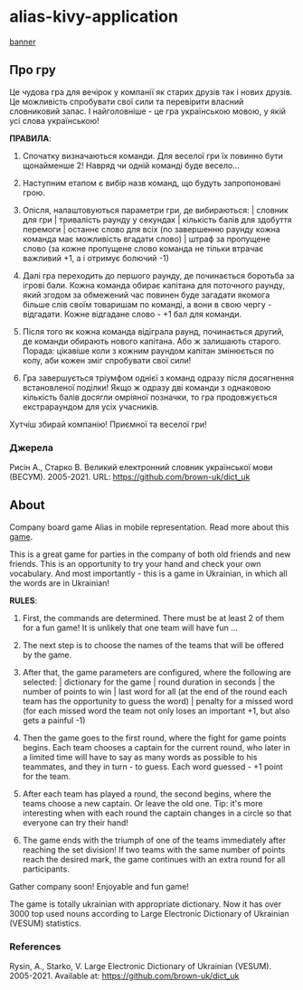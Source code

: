 # alias-kivy-application

[banner](./assets/imgs/banner.png)

## Про гру

Це чудова гра для вечірок у компанії як старих друзів так і нових друзів.
Це можливість спробувати свої сили та перевірити власний словниковий запас.
І найголовніше - це гра українською мовою, у якій усі слова українською!

**ПРАВИЛА**:

1. Спочатку визначаються команди. Для веселої гри їх повинно бути щонайменше 2! Навряд чи одній команді буде весело...

2. Наступним етапом є вибір назв команд, що будуть запропоновані грою.

3. Опісля, налаштовуються параметри гри, де вибираються:
| словник для гри
| тривалість раунду у секундах
| кількість балів для здобуття перемоги
| останнє слово для всіх (по завершенню раунду кожна команда має можливість вгадати слово)
| штраф за пропущене слово (за кожне пропущене слово команда не тільки втрачає важливий +1, а і отримує болючий -1)

4. Далі гра переходить до першого раунду, де починається боротьба за ігрові бали. Кожна команда обирає капітана для поточного раунду, який згодом за обмежений час повинен буде загадати якомога більше слів своїм товаришам по команді, а вони в свою чергу - відгадати. Кожне відгадане слово - +1 бал для команди.

5. Після того як кожна команда відіграла раунд, починається другий, де команди обирають нового капітана. Або ж залишають старого. Порада: цікавіше коли з кожним раундом капітан змінюється по колу, аби кожен зміг спробувати свої сили!

6. Гра завершується тріумфом однієї з команд одразу після досягнення встановленої поділки! Якщо ж одразу дві команди з однаковою кількість балів досягли омріяної позначки, то гра продовжується екстрараундом для усіх учасників.

Хутчіш збирай компанію! Приємної та веселої гри!

### Джерела

Рисін А., Старко В. Великий електронний словник української мови (ВЕСУМ). 2005-2021. URL: https://github.com/brown-uk/dict_uk

## About

Company board game Alias in mobile representation. Read more about this [game](https://en.wikipedia.org/wiki/Alias_(board_game)).

This is a great game for parties in the company of both old friends and new friends.
This is an opportunity to try your hand and check your own vocabulary.
And most importantly - this is a game in Ukrainian, in which all the words are in Ukrainian!

**RULES**:

1. First, the commands are determined. There must be at least 2 of them for a fun game! It is unlikely that one team will have fun ...

2. The next step is to choose the names of the teams that will be offered by the game.

3. After that, the game parameters are configured, where the following are selected:
| dictionary for the game
| round duration in seconds
| the number of points to win
| last word for all (at the end of the round each team has the opportunity to guess the word)
| penalty for a missed word (for each missed word the team not only loses an important +1, but also gets a painful -1)

4. Then the game goes to the first round, where the fight for game points begins. Each team chooses a captain for the current round, who later in a limited time will have to say as many words as possible to his teammates, and they in turn - to guess. Each word guessed - +1 point for the team.

5. After each team has played a round, the second begins, where the teams choose a new captain. Or leave the old one. Tip: it's more interesting when with each round the captain changes in a circle so that everyone can try their hand!

6. The game ends with the triumph of one of the teams immediately after reaching the set division! If two teams with the same number of points reach the desired mark, the game continues with an extra round for all participants.

Gather company soon! Enjoyable and fun game!

The game is totally ukrainian with appropriate dictionary. Now it has over 3000 top used nouns according to Large Electronic Dictionary of Ukrainian (VESUM) statistics.

### References

Rysin, A., Starko, V. Large Electronic Dictionary of Ukrainian (VESUM). 2005-2021. Available at: https://github.com/brown-uk/dict_uk
